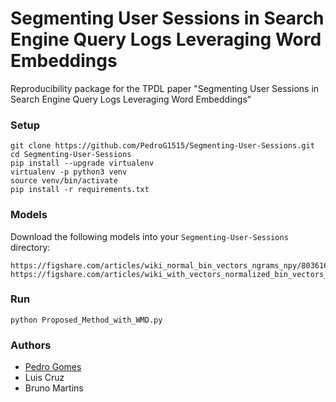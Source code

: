 # Segmenting User Sessions in Search Engine Query Logs Leveraging Word Embeddings

Reproducibility package for the TPDL paper "Segmenting User Sessions in Search Engine Query Logs Leveraging Word Embeddings"

### Setup

```
git clone https://github.com/PedroG1515/Segmenting-User-Sessions.git
cd Segmenting-User-Sessions
pip install --upgrade virtualenv
virtualenv -p python3 venv
source venv/bin/activate
pip install -r requirements.txt
```

### Models

Download the following models into your `Segmenting-User-Sessions` directory:

```
https://figshare.com/articles/wiki_normal_bin_vectors_ngrams_npy/8036168
https://figshare.com/articles/wiki_with_vectors_normalized_bin_vectors_ngrams_npy/8036102
```

### Run
```
python Proposed_Method_with_WMD.py
```

### Authors

- [Pedro Gomes](pedro.almeida.gomes@tecnico.ulisboa.pt)
- Luis Cruz
- Bruno Martins
